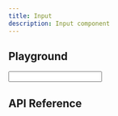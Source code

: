 ```yaml
---
title: Input
description: Input component
---
```


<script lang="ts">
    import {Input} from '$lib';
    import {docInputPropsDefs} from '$lib/components/Input/Input.props.js';
    import ApiReference from '$lib-doc/components/ApiReference.svelte';
    import Playground from '$lib-doc/components/Playground.svelte';
    import PlaygroundForm from '$lib-doc/components/PlaygroundForm.svelte';

    let props = {}
    let value = ''
</script>

## Playground
<Playground>
    <Input slot="component" {...props}/>
    <PlaygroundForm slot="form" bind:props schema={docInputPropsDefs} />
</Playground>

## API Reference

<ApiReference data={docInputPropsDefs}></ApiReference>
